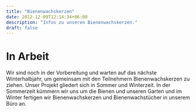 ```yaml
---
title: "Bienenwachskerzen"
date: 2012-12-09T12:14:34+06:00
description: "Infos zu unseren Bienenwachskerzen."
draft: false
---
```

# In Arbeit

Wir sind noch in der Vorbereitung und warten auf das nächste Winterhalbjahr, um gemeinsam mit den Teilnehmern Bienenwachskerzen zu ziehen. Unser Projekt gliedert sich in Sommer und Winterzeit. In der Sommerzeit kümmern wir uns um die Bienen und unseren Garten und im Winter fertigen wir Bienenwachskerzen und Bienenwachstücher in unserem Büro an.